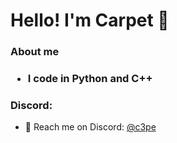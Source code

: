# Hello! I'm Carpet 👋

<h3>About me<h3>
<ul>
  <li>I code in Python and C++</li>
</ul>

<h3>Discord:</h3>
<ul>
  <li>💬 Reach me on Discord: <a href="https://discordapp.com/users/c3pe">@c3pe</a></li>
</ul>

